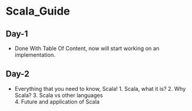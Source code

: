 # Scala_Guide

## Day-1
* Done With Table Of Content, now will start working on an implementation.

## Day-2
* Everything that you need to know, Scala!
               1.	Scala, what it is?
               2.	Why Scala?
               3.	Scala vs other languages  
               4.	Future and application of Scala
